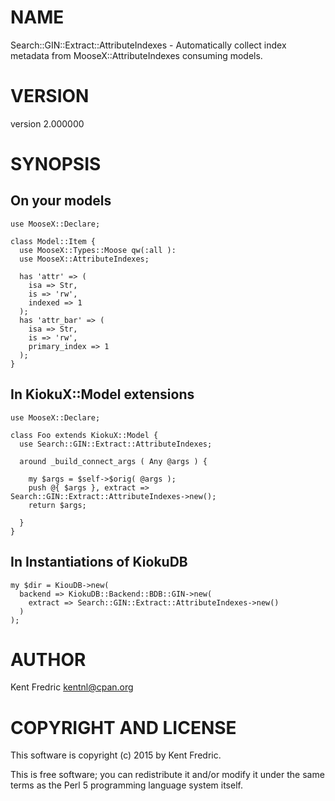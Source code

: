 # NAME

Search::GIN::Extract::AttributeIndexes - Automatically collect index metadata from MooseX::AttributeIndexes consuming models.

# VERSION

version 2.000000

# SYNOPSIS

## On your models

    use MooseX::Declare;

    class Model::Item {
      use MooseX::Types::Moose qw(:all ):
      use MooseX::AttributeIndexes;

      has 'attr' => (
        isa => Str,
        is => 'rw',
        indexed => 1
      );
      has 'attr_bar' => (
        isa => Str,
        is => 'rw',
        primary_index => 1
      );
    }

## In KiokuX::Model extensions

    use MooseX::Declare;

    class Foo extends KiokuX::Model {
      use Search::GIN::Extract::AttributeIndexes;

      around _build_connect_args ( Any @args ) {

        my $args = $self->$orig( @args );
        push @{ $args }, extract => Search::GIN::Extract::AttributeIndexes->new();
        return $args;

      }
    }

## In Instantiations of KiokuDB

    my $dir = KiouDB->new(
      backend => KiokuDB::Backend::BDB::GIN->new(
        extract => Search::GIN::Extract::AttributeIndexes->new()
      )
    );

# AUTHOR

Kent Fredric <kentnl@cpan.org>

# COPYRIGHT AND LICENSE

This software is copyright (c) 2015 by Kent Fredric.

This is free software; you can redistribute it and/or modify it under
the same terms as the Perl 5 programming language system itself.
